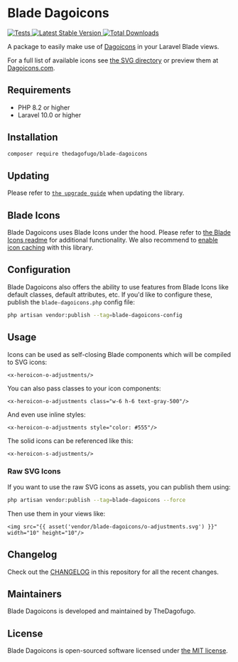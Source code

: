 # Blade Dagoicons

<a href="https://github.com/thedagofugo/blade-dagoicons/actions?query=workflow%3ATests">
    <img src="https://github.com/blade-ui-kit/blade-dagoicons/workflows/Tests/badge.svg" alt="Tests">
</a>
<a href="https://packagist.org/packages/thedagofugo/blade-dagoicons">
    <img src="https://img.shields.io/packagist/v/thedagofugo/blade-dagoicons" alt="Latest Stable Version">
</a>
<a href="https://packagist.org/packages/thedagofugo/blade-dagoicons">
    <img src="https://img.shields.io/packagist/dt/thedagofugo/blade-dagoicons" alt="Total Downloads">
</a>

A package to easily make use of [Dagoicons](https://github.com/refactoringui/Dagoicons) in your Laravel Blade views.

For a full list of available icons see [the SVG directory](resources/svg) or preview them at [Dagoicons.com](https://Dagoicons.com/).

## Requirements

- PHP 8.2 or higher
- Laravel 10.0 or higher

## Installation

```bash
composer require thedagofugo/blade-dagoicons
```

## Updating

Please refer to [`the upgrade guide`](UPGRADE.md) when updating the library.

## Blade Icons

Blade Dagoicons uses Blade Icons under the hood. Please refer to [the Blade Icons readme](https://github.com/blade-ui-kit/blade-icons) for additional functionality. We also recommend to [enable icon caching](https://github.com/blade-ui-kit/blade-icons#caching) with this library.

## Configuration

Blade Dagoicons also offers the ability to use features from Blade Icons like default classes, default attributes, etc. If you'd like to configure these, publish the `blade-dagoicons.php` config file:

```bash
php artisan vendor:publish --tag=blade-dagoicons-config
```

## Usage

Icons can be used as self-closing Blade components which will be compiled to SVG icons:

```blade
<x-heroicon-o-adjustments/>
```

You can also pass classes to your icon components:

```blade
<x-heroicon-o-adjustments class="w-6 h-6 text-gray-500"/>
```

And even use inline styles:

```blade
<x-heroicon-o-adjustments style="color: #555"/>
```

The solid icons can be referenced like this:

```blade
<x-heroicon-s-adjustments/>
```

### Raw SVG Icons

If you want to use the raw SVG icons as assets, you can publish them using:

```bash
php artisan vendor:publish --tag=blade-dagoicons --force
```

Then use them in your views like:

```blade
<img src="{{ asset('vendor/blade-dagoicons/o-adjustments.svg') }}" width="10" height="10"/>
```

## Changelog

Check out the [CHANGELOG](CHANGELOG.md) in this repository for all the recent changes.

## Maintainers

Blade Dagoicons is developed and maintained by TheDagofugo.

## License

Blade Dagoicons is open-sourced software licensed under [the MIT license](LICENSE.md).
